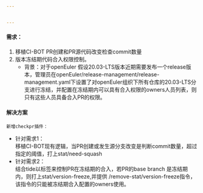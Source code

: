 ```yaml
---


---
```


<h4 id="需求：">需求：</h4>
<ol>
<li>移植CI-BOT PR创建和PR源代码改变检查commit数量</li>
<li>版本冻结期代码合入权限控制。
<ul>
<li>背景：对于openEuler 假设20.03-LTS版本近期需要发布一个release版本，管理员在openEuler/release-management/release-management.yaml下设置了对openEuler组织下所有仓库的20.03-LTS分支进行冻结，并配置在冻结期内可以具有合入权限的owners人员列表，则只有这些人员具备合入PR的权限。</li>
</ul>
</li>
</ol>
<h4 id="解决方案">解决方案</h4>
<p><code>新增checkpr插件：</code></p>
<ul>
<li>针对需求1：<br>
移植CI-BOT现有逻辑，当PR创建或发生源分支改变是判断commit数量，超过指定的阈值，打上stat/need-squash</li>
<li>针对需求2：<br>
结合tide以标签来控制PR在冻结期的合入，若PR的base branch 是冻结期内，则打上stat/version-freeze,并提供 /remove-stat/version-freeze指令，该指令的只能被冻结期合入配置的owners使用。</li>
</ul>

